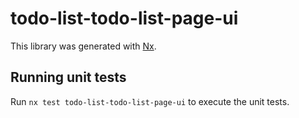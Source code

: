 # todo-list-todo-list-page-ui

This library was generated with [Nx](https://nx.dev).

## Running unit tests

Run `nx test todo-list-todo-list-page-ui` to execute the unit tests.
